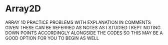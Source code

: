 # Array2D
ARRAY 1D PRACTICE PROBLEMS WITH EXPLANATION IN COMMENTS GIVEN THESE CAN BE REFERRED AS NOTES AS I STUDIED I KEPT NOTING DOWN POINTS ACCORDINGLY ALONGSIDE THE CODES SO THIS MAY BE A GOOD OPTION FOR YOU TO BEGIN AS WELL
